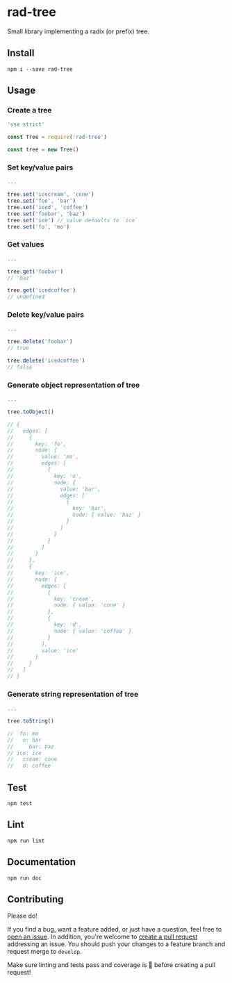 # rad-tree

Small library implementing a radix (or prefix) tree.

## Install

`npm i --save rad-tree`

## Usage

### Create a tree

```js
'use strict'

const Tree = require('rad-tree')

const tree = new Tree()
```

### Set key/value pairs

```js
...

tree.set('icecream', 'cone')
tree.set('foo', 'bar')
tree.set('iced', 'coffee')
tree.set('foobar', 'baz')
tree.set('ice') // value defaults to `ice`
tree.set('fo', 'mo')
```

### Get values

```js
...

tree.get('foobar')
// 'baz'

tree.get('icedcoffee')
// undefined
```

### Delete key/value pairs

```js
...

tree.delete('foobar')
// true

tree.delete('icedcoffee')
// false
```

### Generate object representation of tree

```js
...

tree.toObject()

// {
//   edges: [
//     {
//       key: 'fo',
//       node: {
//         value: 'mo',
//         edges: [
//           {
//             key: 'o',
//             node: {
//               value: 'bar',
//               edges: [
//                 {
//                   key: 'bar',
//                   node: { value: 'baz' }
//                 }
//               ]
//             }
//           }
//         ]
//       }
//     },
//     {
//       key: 'ice',
//       node: {
//         edges: [
//           {
//             key: 'cream',
//             node: { value: 'cone' }
//           },
//           {
//             key: 'd',
//             node: { value: 'coffee' }
//           }
//         ],
//         value: 'ice'
//       }
//     }
//   ]
// }
```

### Generate string representation of tree

```js
...

tree.toString()

// `fo: mo
//   o: bar
//     bar: baz
// ice: ice
//   cream: cone
//   d: coffee`
```

## Test

`npm test`

## Lint

`npm run lint`

## Documentation

`npm run doc`

## Contributing

Please do!

If you find a bug, want a feature added, or just have a question, feel free to [open an issue](https://github.com/zbo14/rad-tree/issues/new). In addition, you're welcome to [create a pull request](https://github.com/zbo14/rad-tree/compare/develop...) addressing an issue. You should push your changes to a feature branch and request merge to `develop`.

Make sure linting and tests pass and coverage is 💯 before creating a pull request!
